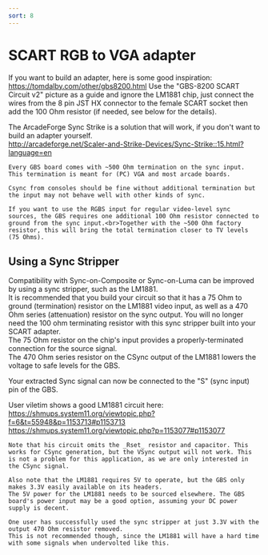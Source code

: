 ```yaml
---
sort: 8
---
```


# SCART RGB to VGA adapter

If you want to build an adapter, here is some good inspiration: https://tomdalby.com/other/gbs8200.html Use the "GBS-8200 SCART Circuit v2" picture as a guide and ignore the LM1881 chip, just connect the wires from the 8 pin JST HX connector to the female SCART socket then add the 100 Ohm resistor (if needed, see below for the details).

The ArcadeForge Sync Strike is a solution that will work, if you don't want to build an adapter yourself.   
http://arcadeforge.net/Scaler-and-Strike-Devices/Sync-Strike::15.html?language=en   

<span class="anim-fade-in">

```note 
Every GBS board comes with ~500 Ohm termination on the sync input. This termination is meant for (PC) VGA and most arcade boards.

Csync from consoles should be fine without additional termination but the input may not behave well with other kinds of sync.

If you want to use the RGBS input for regular video-level sync sources, the GBS requires one additional 100 Ohm resistor connected to ground from the sync input.<br>Together with the ~500 Ohm factory resistor, this will bring the total termination closer to TV levels (75 Ohms).
```

</span>

## Using a Sync Stripper
Compatibility with Sync-on-Composite or Sync-on-Luma can be improved by using a sync stripper, such as the LM1881.   
It is recommended that you build your circuit so that it has a 75 Ohm to ground (termination) resistor on the LM1881 video input, as well as a 470 Ohm series (attenuation) resistor on the sync output. You will no longer need the 100 ohm terminating resistor with this sync stripper built into your SCART adapter.<br>
The 75 Ohm resistor on the chip's input provides a properly-terminated connection for the source signal.<br>
The 470 Ohm series resistor on the CSync output of the LM1881 lowers the voltage to safe levels for the GBS.

Your extracted Sync signal can now be connected to the "S" (sync input) pin of the GBS.   

User viletim shows a good LM1881 circuit here:   
https://shmups.system11.org/viewtopic.php?f=6&t=55948&p=1153713#p1153713   
https://shmups.system11.org/viewtopic.php?p=1153077#p1153077   

<span class="anim-fade-in">

```note
Note that his circuit omits the _Rset_ resistor and capacitor. This works for CSync generation, but the VSync output will not work. This is not a problem for this application, as we are only interested in the CSync signal.   

Also note that the LM1881 requires 5V to operate, but the GBS only makes 3.3V easily available on its headers.
The 5V power for the LM1881 needs to be sourced elsewhere. The GBS board's power input may be a good option, assuming your DC power supply is decent.
  
One user has successfully used the sync stripper at just 3.3V with the output 470 Ohm resistor removed.   
This is not recommended though, since the LM1881 will have a hard time with some signals when undervolted like this.   
```

</span>
